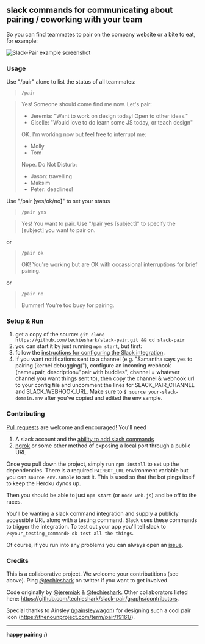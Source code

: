 
## slack commands for communicating about pairing / coworking with your team

So you can find teammates to pair on the company website or a bite to eat, for example:

<img src="https://cloud.githubusercontent.com/assets/1072292/11916732/29b14076-a749-11e5-8434-4a345f5256ed.png" alt="Slack-Pair example screenshot">


### Usage

Use "/pair" alone to list the status of all teammates:

> `/pair`

> Yes! Someone should come find me now. Let's pair:
>
> * Jeremia: "Want to work on design today! Open to other ideas." <br>
> * Giselle: "Would love to do learn some JS today, or teach design"
>
> OK. I'm working now but feel free to interrupt me:
>
>  * Molly
>  * Tom
>
> Nope. Do Not Disturb:
>
>  * Jason: travelling
>  * Maksim
>  * Peter: deadlines!

Use "/pair [yes/ok/no]" to set your status

> `/pair yes`

> Yes! You want to pair.
> Use "/pair yes [subject]" to specify the [subject] you want to pair on.

or

> `/pair ok`
>
> OK! You're working but are OK with occassional interruptions for brief pairing.

or

> `/pair no`
>
> Bummer! You're too busy for pairing.

### Setup & Run

1. get a copy of the source: `git clone https://github.com/techieshark/slack-pair.git && cd slack-pair`
2. you can start it by just running `npm start`, but first:
3. follow the [instructions for configuring the Slack integration](https://github.com/techieshark/slack-pair/issues/14).
4. If you want notifications sent to a channel (e.g. "Samantha says yes to pairing (kernel debugging)"), configure an incoming webhook (name=pair, description="pair with buddies", channel = whatever channel you want things sent to), then copy the channel & webhook url to your config file and uncomment the lines for SLACK_PAIR_CHANNEL and SLACK_WEBHOOK_URL. Make sure to `$ source your-slack-domain.env` after you've copied and edited the env.sample.

### Contributing

[Pull requests](https://help.github.com/articles/using-pull-requests/) are welcome and encouraged! You'll need

1. A slack account and the [ability to add slash commands](http://YOURTEAMNAME.slack.com/services/new/slash-commands)
2. [ngrok](https://ngrok.com/) or some other method of exposing a local port through a public URL

Once you pull down the project, simply run `npm install` to set up the dependencies. There is a required `PAIRBOT_URL` environment variable but you can `source env.sample` to set it. This is used so that the bot pings itself to keep the Heroku dynos up.

Then you should be able to just `npm start` (or `node web.js`) and be off to the races.

You'll be wanting a slack command integration and supply a publicly accessible URL along with a testing command. Slack uses these commands to trigger the integration. To test out your app you'll tell slack to `/<your_testing_command> ok test all the things`.

Of course, if you run into any problems you can always open an [issue](https://github.com/techieshark/slack-pair/issues).


### Credits

This is a collaborative project. We welcome your contributitions (see above). Ping [@techieshark](https://twitter.com/techieshark) on twitter if you want to get involved.

Code originally by [@jeremiak](https://github.com/jeremiak) & [@techieshark](https://github.com/techieshark). Other collaborators listed here: https://github.com/techieshark/slack-pair/graphs/contributors.

Special thanks to Ainsley ([@ainsleywagon](https://github.com/ainsleywagon)) for designing such a cool pair icon (https://thenounproject.com/term/pair/19161/).

---

**happy pairing :)**
